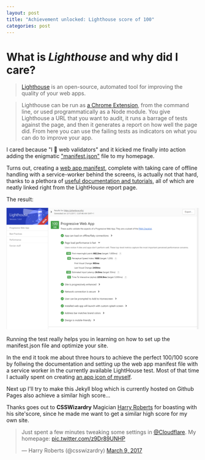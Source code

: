 ```yaml
---
layout: post
title: "Achievement unlocked: Lighthouse score of 100"
categories: post
---
```


# What is *Lighthouse* and why did I care?

> [Lighthouse](https://developers.google.com/web/tools/lighthouse/) is an open-source, automated tool for improving the quality of your web apps.

> Lighthouse can be run as [a Chrome Extension](https://chrome.google.com/webstore/detail/blipmdconlkpinefehnmjammfjpmpbjk), from the command line, or used programmatically as a Node module. You give Lighthouse a URL that you want to audit, it runs a barrage of tests against the page, and then it generates a report on how well the page did. From here you can use the failing tests as indicators on what you can do to improve your app.

I cared because "I 💓 web validators" and it kicked me finally into action adding the enigmatic ["manifest.json"](https://johanbove.info/manifest.json) file to my homepage.

Turns out, creating a [web app manifest](https://developers.google.com/web/fundamentals/engage-and-retain/web-app-manifest/), complete with taking care of offline handling with a service-worker behind the screens, is actually not that hard, thanks to a plethora of [useful documentation and tutorials](https://developers.google.com/web/tools/lighthouse/audits/manifest-exists), all of which are neatly linked right from the LightHouse report page.

The result:

[![My Lighthouse score of 100/100](/images/20170311-lighthouseresults100.png)](https://johanbove.info/lighthouse/johanbove.info_2017-03-11_00-15-24.report.html)

Running the test really helps you in learning on how to set up the manifest.json file and optimize your site.

In the end it took me about three hours to achieve the perfect 100/100 score by follwing the documentation and setting up the web app manifest file with a service worker in the currently available LightHouse test. Most of that time I actually spent on creating [an app icon of myself](https://johanbove.info/img/johanbove_192x192.png).

Next up I'll try to make this Jekyll blog which is currently hosted on Github Pages also achieve a similar high score...

Thanks goes out to **CSSWizardry** Magician [Harry Roberts](https://csswizardry.com/) for boasting with his site'score, since he made me want to get a similar high score for my own site.

<blockquote class="twitter-tweet" data-lang="en"><p lang="en" dir="ltr">Just spent a few minutes tweaking some settings in <a href="https://twitter.com/Cloudflare">@Cloudflare</a>. My homepage: <a href="https://t.co/z9Dr89UNHP">pic.twitter.com/z9Dr89UNHP</a></p>&mdash; Harry Roberts (@csswizardry) <a href="https://twitter.com/csswizardry/status/839814781326483456">March 9, 2017</a></blockquote>
<script async src="//platform.twitter.com/widgets.js" charset="utf-8"></script>
